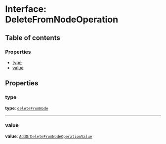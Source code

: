 # Interface: DeleteFromNodeOperation

## Table of contents

### Properties

* [type](/auto-docs/editor/interfaces/DeleteFromNodeOperation.md#type)
* [value](/auto-docs/editor/interfaces/DeleteFromNodeOperation.md#value)

## Properties

### type

**type**: [`deleteFromNode`](/auto-docs/editor/enums/OperationType.md#deletefromnode)

***

### value

**value**: [`AddOrDeleteFromNodeOperationValue`](/auto-docs/editor/interfaces/AddOrDeleteFromNodeOperationValue.md)
